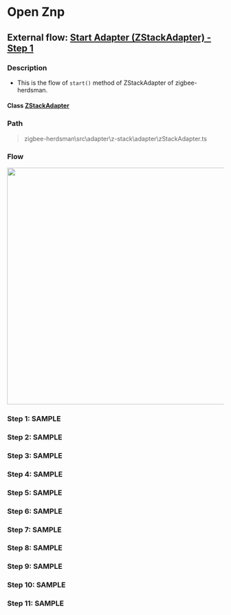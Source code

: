 # Open Znp 

## External flow: [Start Adapter (ZStackAdapter) - Step 1](5_3_4_3_start_adapter_(zstackadapter).md#step-1-open-znp)

### Description
- This is the flow of `start()` method of ZStackAdapter of zigbee-herdsman.

#### Class [ZStackAdapter](...)

### Path
> zigbee-herdsman\src\adapter\z-stack\adapter\zStackAdapter.ts

### Flow

<img src="..." width="550"/>

### Step 1: SAMPLE

### Step 2: SAMPLE

### Step 3: SAMPLE

### Step 4: SAMPLE

### Step 5: SAMPLE

### Step 6: SAMPLE

### Step 7: SAMPLE

### Step 8: SAMPLE

### Step 9: SAMPLE

### Step 10: SAMPLE

### Step 11: SAMPLE

